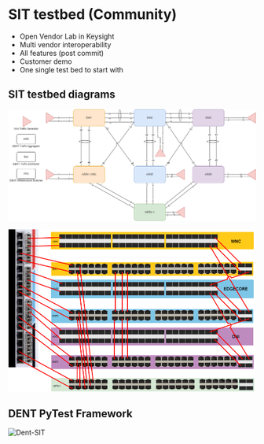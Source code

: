 # SIT testbed (Community)

* Open Vendor Lab in Keysight
* Multi vendor interoperability
* All features (post commit)
* Customer demo
* One single test bed to start with

## SIT testbed diagrams

![Dent-SIT](../img/full_sit_1.png)

![Dent-SIT](../img/full_sit_2.png)

## DENT PyTest Framework

![Dent-SIT](../img/sit.png)
